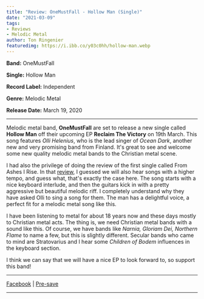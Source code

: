 ```yaml
---
title: "Review: OneMustFall - Hollow Man (Single)"
date: "2021-03-09"
tags:
- Reviews
- Melodic Metal
author: Ton Ringenier  
featuredimg: https://i.ibb.co/y03c0hh/hollow-man.webp
---
```


**Band:** OneMustFall

**Single:** Hollow Man

**Record Label:** Independent

**Genre:** Melodic Metal

**Release Date:** March 19, 2020

<hr>

Melodic metal band, **OneMustFall** are set to release a new single called **Hollow Man** off their upcoming EP **Reclaim The Victory** on 19th March. This song features *Olli Helenius*, who is the lead singer of *Ocean Dark*, another new and very promising band from Finland. It's great to see and welcome some new quality melodic metal bands to the Christian metal scene.

 I had also the privilege of doing the review of the first single called From Ashes I Rise. In that [review](https://beyondthegravemusic.com/2021/01/07/review-one-must-fall-from-ashes-i-rise/),  I guessed we will also hear songs with a higher tempo, and guess what, that's exactly the case here. The song starts with a nice keyboard interlude, and then the guitars kick in with a pretty aggressive but beautiful melodic riff. I completely understand why they have asked Olli to sing a song for them. The man has a delightful voice, a perfect fit for a melodic metal song like this.

 I have been listening to metal for about 18 years now and these days mostly to Christian metal acts. The thing is, we need Christian metal bands with a sound like this. Of course, we have bands like *Narnia, Gloriam Dei, Northern Flame* to name a few, but this is slightly different. Secular bands who came to mind are Stratovarius and I hear some *Children of Bodem* influences in the keyboard section.

I think we can say that we will have a nice EP to look forward to, so support this band!

<hr>


[Facebook](https://web.facebook.com/OneMustFallOfficial) | [Pre-save](https://distrokid.com/hyperfollow/onemustfall/hollow-man-feat-olli-helenius)

<hr>